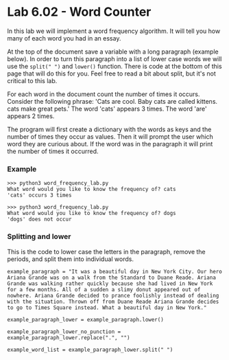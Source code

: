 # Lab 6.02 - Word Counter

In this lab we will implement a word frequency algorithm. It will tell you how many of each word you had in an essay. 

At the top of the document save a variable with a long paragraph (example below). In order to turn this paragraph into a list of lower case words we will use the `split(" ")` and `lower()` function. There is code at the bottom of this page that will do this for you.  Feel free to read a bit about split, but it's not critical to this lab. 

For each word in the document count the number of times it occurs. Consider the following phrase: 'Cats are cool. Baby cats are called kittens. cats make great pets.' The word 'cats' appears 3 times. The word 'are' appears 2 times. 

The program will first create a dictionary with the words as keys and the number of times they occur as values. Then it will prompt the user which word they are curious about. If the word was in the paragraph it will print the number of times it occurred. 

### Example

```
>>> python3 word_frequency_lab.py
What word would you like to know the frequency of? cats
'cats' occurs 3 times
```

```
>>> python3 word_frequency_lab.py
What word would you like to know the frequency of? dogs
'dogs' does not occur
```

### Splitting and lower

This is the code to lower case the letters in the paragraph, remove the periods, and split them into individual words. 

```
example_paragraph = "It was a beautiful day in New York City. Our hero Ariana Grande was on a walk from the Standard to Duane Reade. Ariana Grande was walking rather quickly because she had lived in New York for a few months. All of a sudden a slimy donut appeared out of nowhere. Ariana Grande decided to prance foolishly instead of dealing with the situation. Thrown off from Duane Reade Ariana Grande decides to go to Times Square instead. What a beautiful day in New York."

example_paragraph_lower = example_paragraph.lower()

example_paragraph_lower_no_punction = example_paragraph_lower.replace(".", "")

example_word_list = example_paragraph_lower.split(" ")

```
 